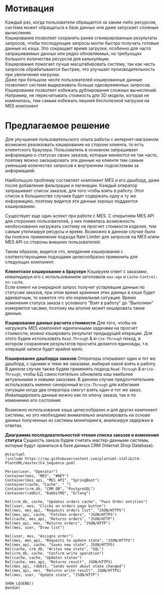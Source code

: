 # Мотивация

Каждый раз, когда пользователи обращается за каким-либо ресурсом, система может обращаться к базе данных или даже запускает сложные вычисления.  
Кэширование позволяет сохранять ранее сгенерированные результаты запросов, чтобы последующие запросы могли быстро получать готовые данные из кэша. 
Это сокращает время загрузки, особенно для часто запрашиваемых данных или редко обновляемых, но требующих большого количества ресурсов для калькуляции.  
Кэширование помогает лучше масштабировать систему, так как часть запросов обрабатывается быстрее, что улучшает производительность при увеличении нагрузки.   
Даже при большом числе пользователей кэшированные данные позволяют системе выдерживать больше одновременных запросов.  
Кэширование позволяет избежать дублирования сложных вычислений. Например, не пересчитывать стоимость для 3D модели, которая не изменилась, тем самым избежать лишней бесполезной нагрузки 
на MES компонент

# Предлагаемое решение

Для улучшения пользовательского опыта работы с интернет-магазином возможно реализовать кэширование на стороне клиента, то есть клиентского браузера.
Пользователь в основном запрашивает информацию о статусах своих заказов, которые меняются не так часто, поэтому можно закэшировать эти данные на клиенте тем самым уменьшив количество запросов к внутренним подсистемам 
за информацией.

Наибольшую проблему составляет компонент MES и его дашборд, даже после добавления фильтрации и пагинации. Каждый оператор запрашивает список заказов, для того чтобы взять в работу. Этот список в большинстве случаев будет 
содержать одну и ту же информацию, поэтому видится эти данные хорошо поддаются кэшированию.

Существует еще один аспект при работе с MES. С открытием MES API для сторонних пользователей, у них появилась возможность необоснованно нагружать систему на просчет стоимости изделия, тем самым 
утилизируя ресурсы и время. Возможно в данном случае было бы полезно применение подхода Rate Limiter для запросов на MES и/или MES API со стороны внешних пользователей.

Таким образом, видится что, внедрение кэширования с соответствующими подходами целесообразно применить для следующих компонент.

**Клиентское кэширование в браузере**
Кэшируем ответ с заказами, инвалидируя его с использованием заголовков `max-age` и `Cache-Control: no-cache`.   
Если клиент на очередной запрос получит устаревшие данные по статусам заказов, при этом время хранения этих данных в кэше будет адекватным, то кажется что это нормальная ситуация. 
Время изменения статуса заказа с условного "Взят в работу" до "Выполнен" измеряется часами, поэтому мы вполне может кешировать такие данные.

**Кэширование данных расчета стоимости**
Для того, чтобы не нагружать MES компонент идентичными задачами на просчет стоимости, можно кэшировать результат предыдущей итерации. Для этого будем использовать `Read-Through` & `Write-Through` 
поход, в котором сохранение результатов просчета делается единожды, т.е. операций записи будет крайне мало.

**Кэширование дашборда заказов**
Операторы открывают один и тот же дашборд, с одними и теми же заказами, выбирая какой взять в работу. В данном случае также будем применять подход `Read-Through` & `Write-Through`, чтобы БД самостоятельно обновляла 
кэш наиболее актуальными и новыми заказами. В данном случае предпочтительнее использовать именно синхронный `Write-Through` для избегания ситуации когда два оператора смогут взять один и тот же заказ. Инвалидировать данные можно как по ключу заказа, 
так и по изменению его состояния.

Возможно использование кэша целесообразно и для других компонент системы, но это необходимо внимательно анализировать на основе данных полученных из системы мониторинга, анализируя задержки в ответах.


**Диаграмма последовательностей чтения списка заказов и изменения статуса**
Сущность заказа будем считать мастер-данными системы, которые будут храниться в базе данных CRM (Internet Shop Database).  

```puml
@startuml
!include https://raw.githubusercontent.com/plantuml-stdlib/C4-PlantUML/master/C4_Sequence.puml

Person(user, "Operator")
Container(mes, "MES", "#NET")
Container(mes_api, "MES API", "SpringBoot")
Container(cache, "Cache", "_")
Container(crm_db, "CRM DB", "PostgreSQL")
Container(rabbit, "RabbitMQ", "Erlang")

Rel(crm_db, cache, "Updates orders cache", "Pass Order entities")
Rel(user, mes, "Clicks on orders page button")
Rel(mes, mes_api, "Requests orders list", "JSON/HTTPS")
Rel(mes_api, cache, "Fetches orders", "JSON/HTTPS")
Rel(cache, mes_api, "Returns orders", "JSON/HTTP")
Rel(mes_api, mes, "Returns orders", "JSON/HTTP")
Rel(mes, user, "Draw list")

Rel(user, mes, "Assigns order")
Rel(mes, mes_api, "Requests to update state", "JSON/HTTPS")
Rel(mes_api, cache, "Saves new state", JSON/HTTPS)
Rel(cache, crm_db, "Writes new state", "SQL")
Rel(crm_db, cache, "Confirm write operation")
Rel(cache, cache, "Updates states")
Rel(cache, mes_api, "Returns result", JSON/HTTPS)
Rel(mes_api, rabbit, "Sends event about state changed")
Rel(mes_api, mes, "Returns write result", JSON/HTTPS)
Rel(mes, user, "Update state", "JSON/HTTP")

SHOW_LEGEND()
@enduml
```